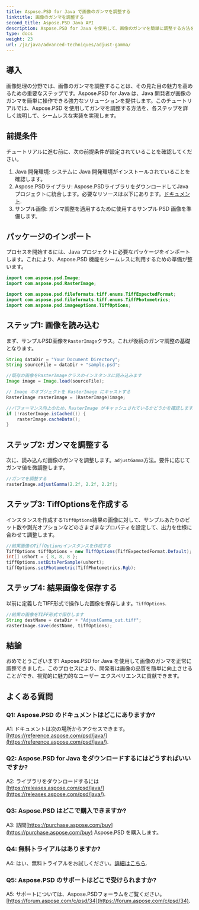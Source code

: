 ```yaml
---
title: Aspose.PSD for Java で画像のガンマを調整する
linktitle: 画像のガンマを調整する
second_title: Aspose.PSD Java API
description: Aspose.PSD for Java を使用して、画像のガンマを簡単に調整する方法を学びます。最適な結果を得るには、ステップバイステップのガイドに従ってください。
type: docs
weight: 23
url: /ja/java/advanced-techniques/adjust-gamma/
---
```

## 導入

画像処理の分野では、画像のガンマを調整することは、その見た目の魅力を高めるための重要なステップです。Aspose.PSD for Java は、Java 開発者が画像のガンマを簡単に操作できる強力なソリューションを提供します。このチュートリアルでは、Aspose.PSD を使用してガンマを調整する方法を、各ステップを詳しく説明して、シームレスな実装を実現します。

## 前提条件

チュートリアルに進む前に、次の前提条件が設定されていることを確認してください。

1. Java 開発環境: システムに Java 開発環境がインストールされていることを確認します。
2.  Aspose.PSDライブラリ: Aspose.PSDライブラリをダウンロードしてJavaプロジェクトに統合します。必要なリソースは以下にあります。[ドキュメント](https://reference.aspose.com/psd/java/).
3. サンプル画像: ガンマ調整を適用するために使用するサンプル PSD 画像を準備します。

## パッケージのインポート

プロセスを開始するには、Java プロジェクトに必要なパッケージをインポートします。これにより、Aspose.PSD 機能をシームレスに利用するための準備が整います。

```java
import com.aspose.psd.Image;
import com.aspose.psd.RasterImage;

import com.aspose.psd.fileformats.tiff.enums.TiffExpectedFormat;
import com.aspose.psd.fileformats.tiff.enums.TiffPhotometrics;
import com.aspose.psd.imageoptions.TiffOptions;
```

## ステップ1: 画像を読み込む

まず、サンプルPSD画像を`RasterImage`クラス。これが後続のガンマ調整の基礎となります。

```java
String dataDir = "Your Document Directory";
String sourceFile = dataDir + "sample.psd";

//既存の画像をRasterImageクラスのインスタンスに読み込みます
Image image = Image.load(sourceFile);

// Image のオブジェクトを RasterImage にキャストする
RasterImage rasterImage = (RasterImage)image;

//パフォーマンス向上のため、RasterImage がキャッシュされているかどうかを確認します。
if (!rasterImage.isCached()) {
    rasterImage.cacheData();
}
```

## ステップ2: ガンマを調整する

次に、読み込んだ画像のガンマを調整します。`adjustGamma`方法。要件に応じてガンマ値を微調整します。

```java
//ガンマを調整する
rasterImage.adjustGamma(2.2f, 2.2f, 2.2f);
```

## ステップ3: TiffOptionsを作成する

インスタンスを作成する`TiffOptions`結果の画像に対して、サンプルあたりのビット数や測光オプションなどのさまざまなプロパティを設定して、出力を仕様に合わせて調整します。

```java
//結果画像のTiffOptionsインスタンスを作成する
TiffOptions tiffOptions = new TiffOptions(TiffExpectedFormat.Default);
int[] ushort = { 8, 8, 8 };
tiffOptions.setBitsPerSample(ushort);
tiffOptions.setPhotometric(TiffPhotometrics.Rgb);
```

## ステップ4: 結果画像を保存する

以前に定義したTIFF形式で操作した画像を保存します。`TiffOptions`.

```java
//結果の画像をTIFF形式で保存します
String destName = dataDir + "AdjustGamma_out.tiff";
rasterImage.save(destName, tiffOptions);
```

## 結論

おめでとうございます! Aspose.PSD for Java を使用して画像のガンマを正常に調整できました。このプロセスにより、開発者は画像の品質を簡単に向上させることができ、視覚的に魅力的なユーザー エクスペリエンスに貢献できます。

## よくある質問

### Q1: Aspose.PSD のドキュメントはどこにありますか?

 A1: ドキュメントは次の場所からアクセスできます。[https://reference.aspose.com/psd/java/](https://reference.aspose.com/psd/java/).

### Q2: Aspose.PSD for Java をダウンロードするにはどうすればいいですか?

 A2: ライブラリをダウンロードするには[https://releases.aspose.com/psd/java/](https://releases.aspose.com/psd/java/).

### Q3: Aspose.PSD はどこで購入できますか?

 A3: 訪問[https://purchase.aspose.com/buy](https://purchase.aspose.com/buy) Aspose.PSD を購入します。

### Q4: 無料トライアルはありますか?

 A4: はい、無料トライアルをお試しください。[詳細はこちら](https://releases.aspose.com/).

### Q5: Aspose.PSD のサポートはどこで受けられますか?

 A5: サポートについては、Aspose.PSDフォーラムをご覧ください。[https://forum.aspose.com/c/psd/34](https://forum.aspose.com/c/psd/34).
